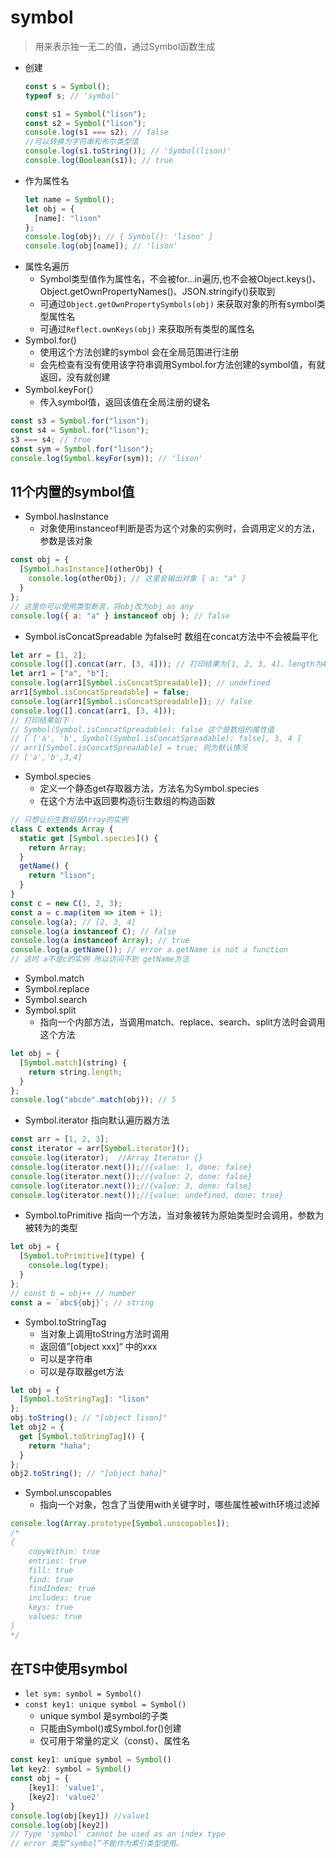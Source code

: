 # symbol
>用来表示独一无二的值，通过Symbol函数生成
- 创建
  ```javascript
  const s = Symbol();
  typeof s; // 'symbol'

  const s1 = Symbol("lison");
  const s2 = Symbol("lison");
  console.log(s1 === s2); // false
  //可以转换为字符串和布尔类型值
  console.log(s1.toString()); // 'Symbol(lison)'
  console.log(Boolean(s1)); // true
  ```
- 作为属性名
  ```javascript
  let name = Symbol();
  let obj = {
    [name]: "lison"
  };
  console.log(obj); // { Symbol(): 'lison' }
  console.log(obj[name]); // 'lison'

  ```
- 属性名遍历
  - Symbol类型值作为属性名，不会被for...in遍历,也不会被Object.keys()、Object.getOwnPropertyNames()、JSON.stringify()获取到
  - 可通过`Object.getOwnPropertySymbols(obj)` 来获取对象的所有symbol类型属性名
  - 可通过`Reflect.ownKeys(obj)` 来获取所有类型的属性名
- Symbol.for()
  - 使用这个方法创建的symbol 会在全局范围进行注册
  - 会先检查有没有使用该字符串调用Symbol.for方法创建的symbol值，有就返回，没有就创建
- Symbol.keyFor(）
  - 传入symbol值，返回该值在全局注册的键名
```javascript
const s3 = Symbol.for("lison");
const s4 = Symbol.for("lison");
s3 === s4; // true
const sym = Symbol.for("lison");
console.log(Symbol.keyFor(sym)); // 'lison'
```

## 11个内置的symbol值
- Symbol.hasInstance
  - 对象使用instanceof判断是否为这个对象的实例时，会调用定义的方法，参数是该对象
```javascript
const obj = {
  [Symbol.hasInstance](otherObj) {
    console.log(otherObj); // 这里会输出对象 { a: "a" }
  }
};
// 这里你可以使用类型断言，将obj改为obj as any
console.log({ a: "a" } instanceof obj ); // false
```
- Symbol.isConcatSpreadable 为false时 数组在concat方法中不会被扁平化
```javascript
let arr = [1, 2];
console.log([].concat(arr, [3, 4])); // 打印结果为[1, 2, 3, 4]，length为4
let arr1 = ["a", "b"];
console.log(arr1[Symbol.isConcatSpreadable]); // undefined
arr1[Symbol.isConcatSpreadable] = false;
console.log(arr1[Symbol.isConcatSpreadable]); // false
console.log([].concat(arr1, [3, 4])); 
// 打印结果如下： 
// Symbol(Symbol.isConcatSpreadable): false 这个是数组的属性值
// [ ['a', 'b', Symbol(Symbol.isConcatSpreadable): false], 3, 4 ]
// arr1[Symbol.isConcatSpreadable] = true; 则为默认情况
// ['a','b',3,4]
```
- Symbol.species
  - 定义一个静态get存取器方法，方法名为Symbol.species
  - 在这个方法中返回要构造衍生数组的构造函数
```javascript
// 只想让衍生数组是Array的实例
class C extends Array {
  static get [Symbol.species]() {
    return Array;
  }
  getName() {
    return "lison";
  }
}
const c = new C(1, 2, 3);
const a = c.map(item => item + 1);
console.log(a); // [2, 3, 4]
console.log(a instanceof C); // false
console.log(a instanceof Array); // true
console.log(a.getName()); // error a.getName is not a function
// 这时 a不是c的实例 所以访问不到 getName方法
```
- Symbol.match
- Symbol.replace
- Symbol.search
- Symbol.split
  - 指向一个内部方法，当调用match、replace、search、split方法时会调用这个方法
```javascript
let obj = {
  [Symbol.match](string) {
    return string.length;
  }
};
console.log("abcde".match(obj)); // 5
```
- Symbol.iterator 指向默认遍历器方法
```javascript
const arr = [1, 2, 3];
const iterator = arr[Symbol.iterator]();
console.log(iterator);  //Array Iterator {}
console.log(iterator.next());//{value: 1, done: false}
console.log(iterator.next());//{value: 2, done: false}
console.log(iterator.next());//{value: 3, done: false}
console.log(iterator.next());//{value: undefined, done: true}
```
- Symbol.toPrimitive 指向一个方法，当对象被转为原始类型时会调用，参数为被转为的类型
```javascript
let obj = {
  [Symbol.toPrimitive](type) {
    console.log(type);
  }
};
// const b = obj++ // number
const a = `abc${obj}`; // string
```
- Symbol.toStringTag 
  - 当对象上调用toString方法时调用
  - 返回值”[object xxx]“ 中的xxx
  - 可以是字符串
  - 可以是存取器get方法
```javascript
let obj = {
  [Symbol.toStringTag]: "lison"
};
obj.toString(); // "[object lison]"
let obj2 = {
  get [Symbol.toStringTag]() {
    return "haha";
  }
};
obj2.toString(); // "[object haha]"
```
- Symbol.unscopables
  - 指向一个对象，包含了当使用with关键字时，哪些属性被with环境过滤掉
```javascript
console.log(Array.prototype[Symbol.unscopables]);
/*
{
    copyWithin: true
    entries: true
    fill: true
    find: true
    findIndex: true
    includes: true
    keys: true
    values: true
}
*/
```

## 在TS中使用symbol
- `let sym: symbol = Symbol()`
- `const key1: unique symbol = Symbol()`
  - unique symbol 是symbol的子类
  - 只能由Symbol()或Symbol.for()创建
  - 仅可用于常量的定义（const）、属性名
```javascript
const key1: unique symbol = Symbol()
let key2: symbol = Symbol()
const obj = {
    [key1]: 'value1',
    [key2]: 'value2'
}
console.log(obj[key1]) //value1
console.log(obj[key2])
// Type 'symbol' cannot be used as an index type
// error 类型“symbol”不能作为索引类型使用。
```